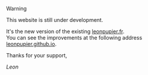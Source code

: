> [!WARNING]
> This website is still under development.

It's the new version of the existing [leonpupier.fr](https://leonpupier.fr).
</br>
You can see the improvements at the following address [leonpupier.github.io](https://leonpupier.github.io).

Thanks for your support,

*Leon*